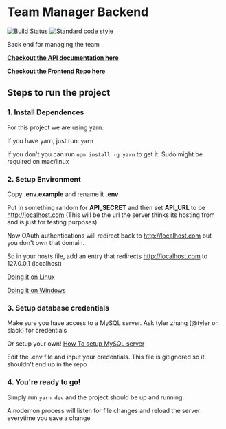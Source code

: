 # Team Manager Backend

[![Build Status][build-badge]][build] [![Standard code style][standard-badge]][standard]

[build]: https://travis-ci.org/waterloop/team-manager-back
[build-badge]: https://travis-ci.org/waterloop/team-manager-back.svg?branch=master

[standard]: https://standardjs.com
[standard-badge]: https://img.shields.io/badge/code_style-standard-brightgreen.svg

Back end for managing the team

**[Checkout the API documentation here](https://teamwaterloop.github.io/team-manager-back/)**

**[Checkout the Frontend Repo here](https://github.com/teamwaterloop/team-manager-front/)**

## Steps to run the project

### 1. Install Dependences

For this project we are using yarn.

If you have yarn, just run:  ```yarn```

If you don't you can run ```npm install -g yarn``` to get it. Sudo might be required on mac/linux

### 2. Setup Environment

Copy **.env.example** and rename it **.env**

Put in something random for **API_SECRET** and then set **API\_URL** to be http://localhost.com
(This will be the url the server thinks its hosting from and is just for testing purposes)

Now OAuth authentications will redirect back to http://localhost.com but you don't own that domain.

So in your hosts file, add an entry that redirects http://localhost.com to 127.0.0.1 (localhost)

[Doing it on Linux](http://www.makeuseof.com/tag/modify-manage-hosts-file-linux/)

[Doing it on Windows](https://support.rackspace.com/how-to/modify-your-hosts-file/)


### 3. Setup database credentials

Make sure you have access to a MySQL server. Ask tyler zhang (@tyler on slack) for credentials

Or setup your own! [How To setup MySQL server](https://dev.mysql.com/doc/mysql-getting-started/en/)

Edit the .env file and input your credentials. This file is gitignored so it shouldn't end up in the repo


### 4. You're ready to go!

Simply run ```yarn dev``` and the project should be up and running.

A nodemon process will listen for file changes and reload the server everytime you save a change
